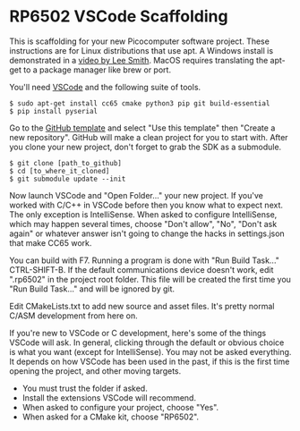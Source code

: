 # RP6502 VSCode Scaffolding

This is scaffolding for your new Picocomputer software project. These
instructions are for Linux distributions that use apt. A Windows install is
demonstrated in a [video by Lee Smith](https://www.youtube.com/watch?v=zJpz16XDL9c&t=1535s).
MacOS requires translating the apt-get to a package manager like brew or port.

You'll need [VSCode](https://code.visualstudio.com/) and the following suite of tools.
```
$ sudo apt-get install cc65 cmake python3 pip git build-essential
$ pip install pyserial
```

Go to the [GitHub template](https://github.com/picocomputer/rp6502-vscode) and
select "Use this template" then "Create a new repository". GitHub will make a
clean project for you to start with. After you clone your new project, don't
forget to grab the SDK as a submodule.

```
$ git clone [path_to_github]
$ cd [to_where_it_cloned]
$ git submodule update --init
```

Now launch VSCode and "Open Folder..." your new project. If you've worked with
C/C++ in VSCode before then you know what to expect next. The only exception
is IntelliSense. When asked to configure IntelliSense, which may happen
several times, choose "Don't allow", "No", "Don't ask again" or whatever
answer isn't going to change the hacks in settings.json that make CC65 work.

You can build with F7. Running a program is done with "Run Build Task..."
CTRL-SHIFT-B. If the default communications device doesn't work, edit ".rp6502"
in the project root folder. This file will be created the first time you
"Run Build Task..." and will be ignored by git.

Edit CMakeLists.txt to add new source and asset files. It's
pretty normal C/ASM development from here on.

If you're new to VSCode or C development, here's some of the things VSCode
will ask. In general, clicking through the default or obvious choice is what
you want (except for IntelliSense). You may not be asked everything. It
depends on how VSCode has been used in the past, if this is the first time
opening the project, and other moving targets.

 * You must trust the folder if asked.
 * Install the extensions VSCode will recommend.
 * When asked to configure your project, choose "Yes".
 * When asked for a CMake kit, choose "RP6502".
